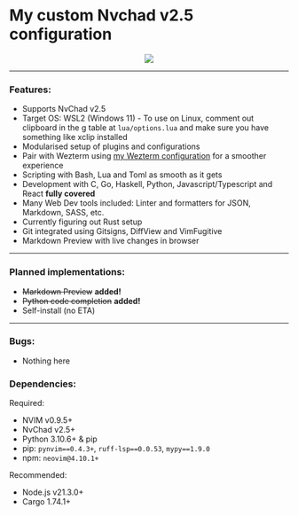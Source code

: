 # My custom Nvchad v2.5 configuration

<p align="center"><img src="https://github.com/mgastonportillo/nvchad-config/assets/106234166/99634136-48db-409b-a8c9-55dd0e31a702"></p>
<hr>

### Features:

- Supports NvChad v2.5
- Target OS: WSL2 (Windows 11) - To use on Linux, comment out clipboard in the g table at `lua/options.lua` and make sure you have something like xclip installed
- Modularised setup of plugins and configurations
- Pair with Wezterm using
  <a href="https://github.com/mgastonportillo/wezterm-config">my Wezterm
  configuration</a> for a smoother experience
- Scripting with Bash, Lua and Toml as smooth as it gets
- Development with C, Go, Haskell, Python, Javascript/Typescript and React **fully covered**
- Many Web Dev tools included: Linter and formatters for JSON, Markdown, SASS, etc.
- Currently figuring out Rust setup
- Git integrated using Gitsigns, DiffView and VimFugitive
- Markdown Preview with live changes in browser

<hr>

### Planned implementations:

- ~~Markdown Preview~~ **added!**
- ~~Python code completion~~ **added!**
- Self-install (no ETA)

<hr>

### Bugs:

- Nothing here

### Dependencies:

Required:

- NVIM v0.9.5+
- NvChad v2.5+
- Python 3.10.6+ & pip
- pip: `pynvim==0.4.3+`, `ruff-lsp==0.0.53`, `mypy==1.9.0`
- npm: `neovim@4.10.1+`

Recommended:

- Node.js v21.3.0+
- Cargo 1.74.1+
